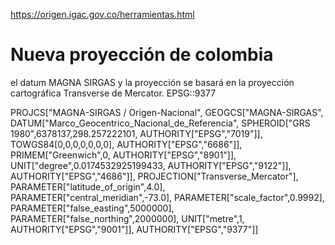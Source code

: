 

https://origen.igac.gov.co/herramientas.html

# Nueva proyección de colombia


el datum MAGNA SIRGAS y la proyección se basará en la
proyección cartográfica Transverse de Mercator.
EPSG::9377

PROJCS["MAGNA-SIRGAS / Origen-Nacional",
       GEOGCS["MAGNA-SIRGAS",
              DATUM["Marco_Geocentrico_Nacional_de_Referencia",
                    SPHEROID["GRS 1980",6378137,298.257222101,
                             AUTHORITY["EPSG","7019"]],
                    TOWGS84[0,0,0,0,0,0,0],
                    AUTHORITY["EPSG","6686"]],
              PRIMEM["Greenwich",0,
                     AUTHORITY["EPSG","8901"]],
              UNIT["degree",0.0174532925199433,
                   AUTHORITY["EPSG","9122"]],
              AUTHORITY["EPSG","4686"]],
       PROJECTION["Transverse_Mercator"],
       PARAMETER["latitude_of_origin",4.0],
       PARAMETER["central_meridian",-73.0],
       PARAMETER["scale_factor",0.9992],
       PARAMETER["false_easting",5000000],
       PARAMETER["false_northing",2000000],
       UNIT["metre",1,
            AUTHORITY["EPSG","9001"]],
       AUTHORITY["EPSG","9377"]]




